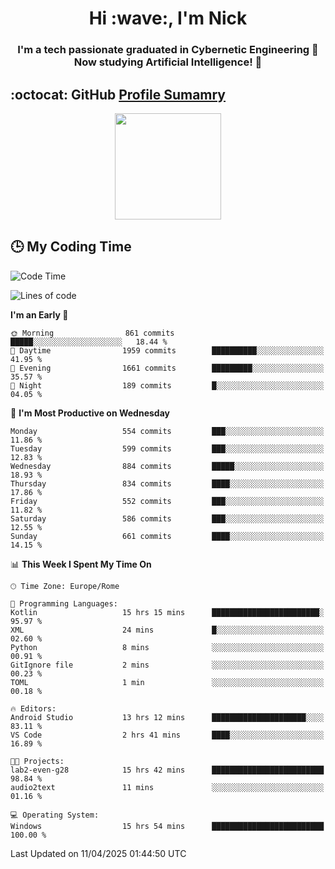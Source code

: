<h1 align="center">Hi :wave:, I'm Nick</h1>

<h3 align="center">I'm a tech passionate graduated in Cybernetic Engineering 🤖<br>
Now studying Artificial Intelligence! 🧠</h3>


## :octocat: GitHub <a href="https://github.com/vn7n24fzkq/github-profile-summary-cards">Profile Sumamry</a>

<p align="center">
   <img style="height:170px;display:inline-block"  src="http://github-profile-summary-cards.vercel.app/api/cards/profile-details?username=CodeClimberNT&theme=github_dark" />
<!--    <img style="height:170px;display:inline-block"  src="http://github-profile-summary-cards.vercel.app/api/cards/repos-per-language?username=CodeClimberNT&theme=github_dark&exclude=" /> -->
</p>

 ## :clock3: My Coding Time 
 
<!--START_SECTION:waka-->
![Code Time](http://img.shields.io/badge/Code%20Time-515%20hrs%2040%20mins-blue)

![Lines of code](https://img.shields.io/badge/From%20Hello%20World%20I%27ve%20Written-5.0%20million%20lines%20of%20code-blue)

**I'm an Early 🐤** 

```text
🌞 Morning                861 commits         █████░░░░░░░░░░░░░░░░░░░░   18.44 % 
🌆 Daytime                1959 commits        ██████████░░░░░░░░░░░░░░░   41.95 % 
🌃 Evening                1661 commits        █████████░░░░░░░░░░░░░░░░   35.57 % 
🌙 Night                  189 commits         █░░░░░░░░░░░░░░░░░░░░░░░░   04.05 % 
```
📅 **I'm Most Productive on Wednesday** 

```text
Monday                   554 commits         ███░░░░░░░░░░░░░░░░░░░░░░   11.86 % 
Tuesday                  599 commits         ███░░░░░░░░░░░░░░░░░░░░░░   12.83 % 
Wednesday                884 commits         █████░░░░░░░░░░░░░░░░░░░░   18.93 % 
Thursday                 834 commits         ████░░░░░░░░░░░░░░░░░░░░░   17.86 % 
Friday                   552 commits         ███░░░░░░░░░░░░░░░░░░░░░░   11.82 % 
Saturday                 586 commits         ███░░░░░░░░░░░░░░░░░░░░░░   12.55 % 
Sunday                   661 commits         ████░░░░░░░░░░░░░░░░░░░░░   14.15 % 
```


📊 **This Week I Spent My Time On** 

```text
🕑︎ Time Zone: Europe/Rome

💬 Programming Languages: 
Kotlin                   15 hrs 15 mins      ████████████████████████░   95.97 % 
XML                      24 mins             █░░░░░░░░░░░░░░░░░░░░░░░░   02.60 % 
Python                   8 mins              ░░░░░░░░░░░░░░░░░░░░░░░░░   00.91 % 
GitIgnore file           2 mins              ░░░░░░░░░░░░░░░░░░░░░░░░░   00.23 % 
TOML                     1 min               ░░░░░░░░░░░░░░░░░░░░░░░░░   00.18 % 

🔥 Editors: 
Android Studio           13 hrs 12 mins      █████████████████████░░░░   83.11 % 
VS Code                  2 hrs 41 mins       ████░░░░░░░░░░░░░░░░░░░░░   16.89 % 

🐱‍💻 Projects: 
lab2-even-g28            15 hrs 42 mins      █████████████████████████   98.84 % 
audio2text               11 mins             ░░░░░░░░░░░░░░░░░░░░░░░░░   01.16 % 

💻 Operating System: 
Windows                  15 hrs 54 mins      █████████████████████████   100.00 % 
```


 Last Updated on 11/04/2025 01:44:50 UTC
<!--END_SECTION:waka-->

